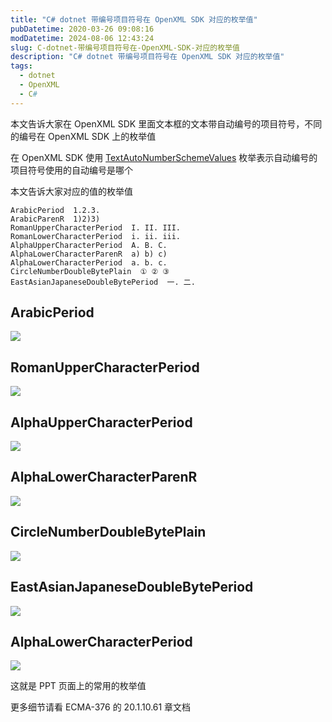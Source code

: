 ```yaml
---
title: "C# dotnet 带编号项目符号在 OpenXML SDK 对应的枚举值"
pubDatetime: 2020-03-26 09:08:16
modDatetime: 2024-08-06 12:43:24
slug: C-dotnet-带编号项目符号在-OpenXML-SDK-对应的枚举值
description: "C# dotnet 带编号项目符号在 OpenXML SDK 对应的枚举值"
tags:
  - dotnet
  - OpenXML
  - C#
---
```





本文告诉大家在 OpenXML SDK 里面文本框的文本带自动编号的项目符号，不同的编号在 OpenXML SDK 上的枚举值

<!--more-->


<!-- CreateTime:2020/3/26 17:08:16 -->



在 OpenXML SDK 使用 [TextAutoNumberSchemeValues](https://docs.microsoft.com/zh-cn/dotnet/api/documentformat.openxml.drawing.textautonumberschemevalues) 枚举表示自动编号的项目符号使用的自动编号是哪个

本文告诉大家对应的值的枚举值

```
ArabicPeriod  1.2.3.
ArabicParenR  1)2)3)
RomanUpperCharacterPeriod  I. II. III.
RomanLowerCharacterPeriod  i. ii. iii.
AlphaUpperCharacterPeriod  A. B. C.
AlphaLowerCharacterParenR  a) b) c)
AlphaLowerCharacterPeriod  a. b. c.
CircleNumberDoubleBytePlain  ① ② ③
EastAsianJapaneseDoubleBytePeriod  一. 二.
```

## ArabicPeriod

<!-- ![](images/img-C# dotnet 带编号项目符号在 OpenXML SDK 对应的枚举值0.png) -->
![](images/img-lindexi%2F2020326172152923.jpg)

## RomanUpperCharacterPeriod

<!-- ![](images/img-C# dotnet 带编号项目符号在 OpenXML SDK 对应的枚举值1.png) -->

![](images/img-lindexi%2F20203261721428156.jpg)

## AlphaUpperCharacterPeriod

<!-- ![](images/img-C# dotnet 带编号项目符号在 OpenXML SDK 对应的枚举值3.png) -->

![](images/img-lindexi%2F2020326172266980.jpg)

## AlphaLowerCharacterParenR

<!-- ![](images/img-C# dotnet 带编号项目符号在 OpenXML SDK 对应的枚举值4.png) -->

![](images/img-lindexi%2F2020326172231169.jpg)

## CircleNumberDoubleBytePlain

<!-- ![](images/img-C# dotnet 带编号项目符号在 OpenXML SDK 对应的枚举值6.png) -->

![](images/img-lindexi%2F20203261729295719.jpg)

## EastAsianJapaneseDoubleBytePeriod

<!-- ![](images/img-C# dotnet 带编号项目符号在 OpenXML SDK 对应的枚举值7.png) -->

![](images/img-lindexi%2F20203261729517413.jpg)

## AlphaLowerCharacterPeriod

<!-- ![](images/img-C# dotnet 带编号项目符号在 OpenXML SDK 对应的枚举值5.png) -->

![](images/img-lindexi%2F20203261722596311.jpg)

这就是 PPT 页面上的常用的枚举值

更多细节请看 ECMA-376 的 20.1.10.61 章文档

